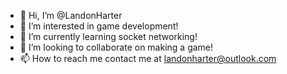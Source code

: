 - 👋 Hi, I’m @LandonHarter
- 👀 I’m interested in game development!
- 🌱 I’m currently learning socket networking!
- 💞️ I’m looking to collaborate on making a game!
- 📫 How to reach me contact me at landonharter@outlook.com

<!---
LandonHarter/LandonHarter is a ✨ special ✨ repository because its `README.md` (this file) appears on your GitHub profile.
You can click the Preview link to take a look at your changes.
--->
